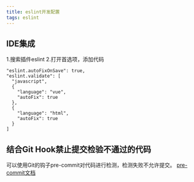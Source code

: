 ```yaml
---
title: eslint开发配置
tags: eslint
---
```

## IDE集成
1.搜索插件eslint
2.打开首选项，添加代码
```
"eslint.autoFixOnSave": true,
"eslint.validate": [
  "javascript",
  {
    "language": "vue",
    "autoFix": true
  },
  {
    "language": "html",
    "autoFix": true
  }
]
```
## 结合Git Hook禁止提交检验不通过的代码

可以使用Git的钩子pre-commit对代码进行检测，检测失败不允许提交。
[pre-commit文档](https://pre-commit.com/)
